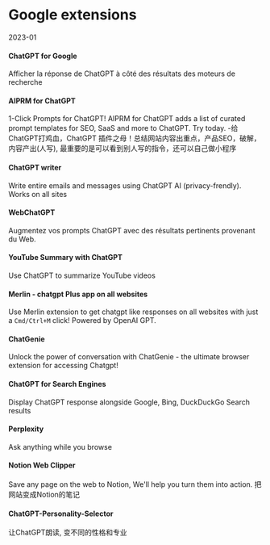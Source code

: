 Google extensions
=================

2023-01

#### ChatGPT for Google

Afficher la réponse de ChatGPT à côté des résultats des moteurs de recherche

#### AIPRM for ChatGPT

1-Click Prompts for ChatGPT! AIPRM for ChatGPT adds a list of curated prompt templates for SEO, SaaS and more to ChatGPT. Try today.
-给ChatGPT打鸡血，ChatGPT 插件之母！总结网站内容出重点，产品SEO，破解，内容产出(人写), 最重要的是可以看到别人写的指令，还可以自己做小程序

#### ChatGPT writer

Write entire emails and messages using ChatGPT AI (privacy-frendly). Works on all sites

#### WebChatGPT

Augmentez vos prompts ChatGPT avec des résultats pertinents provenant du Web.

#### YouTube Summary with ChatGPT

Use ChatGPT to summarize YouTube videos

#### Merlin - chatgpt Plus app on all websites

Use Merlin extension to get chatgpt like responses on all websites with just a `Cmd/Ctrl+M` click! Powered by OpenAI GPT.

#### ChatGenie

Unlock the power of conversation with ChatGenie - the ultimate browser extension for accessing Chatgpt!

#### ChatGPT for Search Engines

Display ChatGPT response alongside Google, Bing, DuckDuckGo Search results

#### Perplexity

Ask anything while you browse

#### Notion Web Clipper

Save any page on the web to Notion, We'll help you turn them into action.
把网站变成Notion的笔记

#### ChatGPT-Personality-Selector

让ChatGPT朗读, 变不同的性格和专业